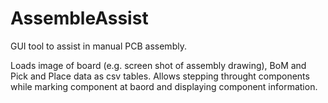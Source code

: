 # AssembleAssist
GUI tool to assist in manual PCB assembly.

Loads image of board (e.g. screen shot of assembly drawing), BoM and Pick and Place data as csv tables.
Allows stepping throught components while marking component at baord and displaying component information.
